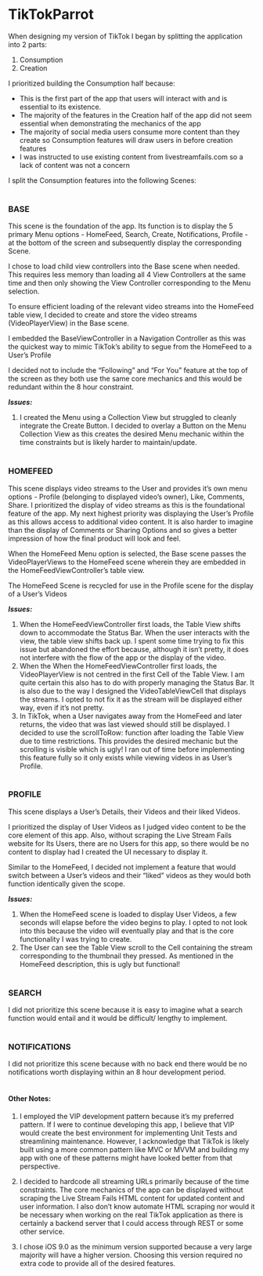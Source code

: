 # TikTokParrot

When designing my version of TikTok I began by splitting the application into 2 parts:
1. Consumption
2. Creation

I prioritized building the Consumption half because:
 - This is the first part of the app that users will interact with and is essential to its existence.
 - The majority of the features in the Creation half of the app did not seem essential when demonstrating the mechanics of the app
 - The majority of social media users consume more content than they create so Consumption features will draw users in before creation features
 - I was instructed to use existing content from livestreamfails.com so a lack of content was not a concern

I split the Consumption features into the following Scenes:
<br/><br/>
### BASE 
This scene is the foundation of the app. Its function is to display the 5 primary Menu options - HomeFeed, Search, Create, Notifications, Profile - at the bottom of the screen and subsequently display the corresponding Scene.

I chose to load child view controllers into the Base scene when needed. This requires less memory than loading all 4 View Controllers at the same time and then only showing the View Controller corresponding to the Menu selection. 

To ensure efficient loading of the relevant video streams into the HomeFeed table view, I decided to create and store the video streams (VideoPlayerView) in the Base scene. 

I embedded the BaseViewController in a Navigation Controller as this was the quickest way to mimic TikTok’s ability to segue from the HomeFeed to a User’s Profile

I decided not to include the “Following” and “For You” feature at the top of the screen as they both use the same core mechanics and this would be redundant within the 8 hour constraint.

**_Issues:_**
1. I created the Menu using a Collection View but struggled to cleanly integrate the Create Button. I decided to overlay a Button on the Menu Collection View as this creates the desired Menu mechanic within the time constraints but is likely harder to maintain/update.
<br/><br/>
### HOMEFEED
This scene displays video streams to the User and provides it’s own menu options - Profile (belonging to displayed video’s owner), Like, Comments, Share. 
I prioritized the display of video streams as this is the foundational feature of the app. My next highest priority was displaying the User’s Profile as this allows access to additional video content. It is also harder to imagine than the display of Comments or Sharing Options  and so gives a better impression of how the final product will look and feel.

When the HomeFeed Menu option is selected, the Base scene passes the VideoPlayerViews to the HomeFeed scene wherein they are embedded in the HomeFeedViewController’s table view.

The HomeFeed Scene is recycled for use in the Profile scene for the display of a User’s Videos

**_Issues:_**
1. When the HomeFeedViewController first loads, the Table View shifts down to accommodate the Status Bar. When the user interacts with the view, the table view shifts back up. I spent some time trying to fix this issue but abandoned the effort because, although it isn’t pretty, it does not interfere with the flow of the app or the display of the video.
2. When the When the HomeFeedViewController first loads, the VideoPlayerView is not centred in the first Cell of the Table View. I am quite certain this also has to do with properly managing the Status Bar. It is also due to the way I designed the VideoTableViewCell that displays the streams. I opted to not fix it as the stream will be displayed either way, even if it’s not pretty.
3. In TikTok, when a User navigates away from the HomeFeed and later returns, the video that was last viewed should still be displayed. I decided to use the scrollToRow: function after loading the Table View due to time restrictions. This provides the desired mechanic but the scrolling is visible which is ugly! I ran out of time before implementing this feature fully so it only exists while viewing videos in as User’s Profile.
<br/><br/>
### PROFILE
This scene displays a User’s Details, their Videos and their liked Videos. 

I prioritized the display of User Videos as I judged video content to be the core element of this app. Also, without scraping the Live Stream Fails website for Its Users, there are no Users for this app, so there would be no content to display had I created the UI necessary to display it.

Similar to the HomeFeed, I decided not implement a feature that would switch between a User’s videos and their “liked” videos as they would both function identically given the scope.

**_Issues:_**
1. When the HomeFeed scene is loaded to display User Videos, a few seconds will elapse before the video begins to play. I opted to not look into this because the video will eventually play and that is the core functionality I was trying to create.
2. The User can see the Table View scroll to the Cell containing the stream corresponding to the thumbnail they pressed. As mentioned in the HomeFeed description, this is ugly but functional!
<br/><br/>
### SEARCH
I did not prioritize this scene because it is easy to imagine what a search function would entail and it would be difficult/ lengthy to implement.
<br/><br/>
### NOTIFICATIONS
I did not prioritize this scene because with no back end there would be no notifications worth displaying within an 8 hour development period.
<br/><br/>
#### Other Notes:

1. I employed the VIP development pattern because it’s my preferred pattern. If I were to continue developing this app, I believe that VIP would create the best environment for implementing Unit Tests and streamlining maintenance. However, I acknowledge that TikTok is likely built using a more common pattern like MVC or MVVM and building my app with one of these patterns might have looked better from that perspective.

2. I decided to hardcode all streaming URLs primarily because of the time constraints. The core mechanics of the app can be displayed without scraping the Live Stream Fails HTML content for updated content and user information. I also don’t know automate HTML scraping nor would it be necessary when working on the real TikTok application as there is certainly a backend server that I could access through REST or some other service.

3. I chose iOS 9.0 as the minimum version supported because a very large majority will have a higher version. Choosing this version required no extra code to provide all of the desired features.


